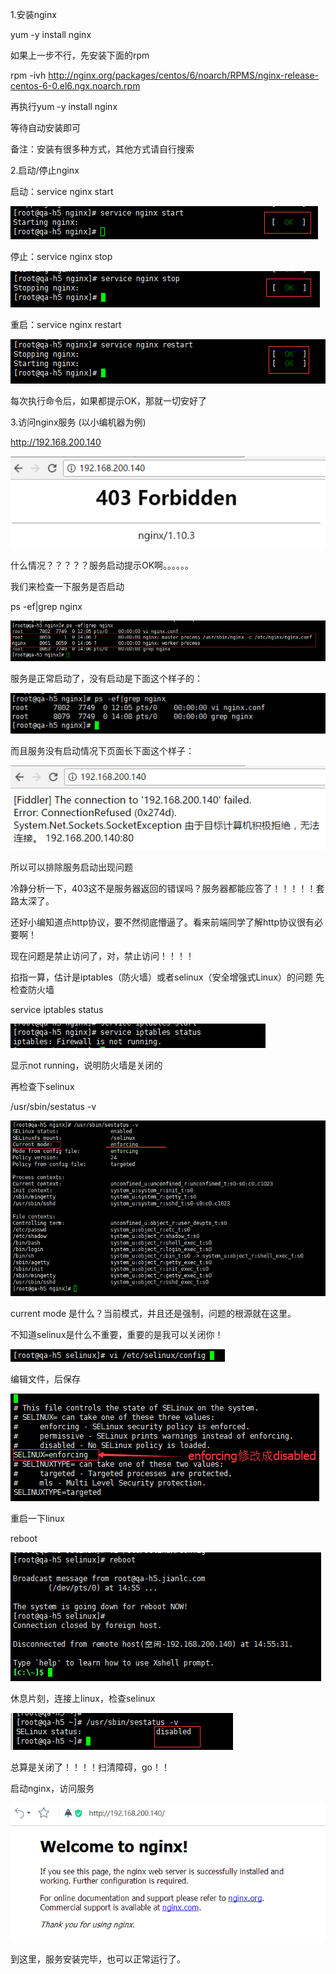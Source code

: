
1.安装nginx

yum -y install nginx

如果上一步不行，先安装下面的rpm

rpm -ivh http://nginx.org/packages/centos/6/noarch/RPMS/nginx-release-centos-6-0.el6.ngx.noarch.rpm

再执行yum -y install nginx

等待自动安装即可

备注：安装有很多种方式，其他方式请自行搜索

2.启动/停止nginx

启动：service nginx start

![image](https://github.com/INKGROUP/share/blob/master/resources/201705/images/clipboard1.png)

停止：service nginx stop

![image](https://github.com/INKGROUP/share/blob/master/resources/201705/images/clipboard2.png)

重启：service nginx restart

![image](https://github.com/INKGROUP/share/blob/master/resources/201705/images/clipboard3.png)

每次执行命令后，如果都提示OK，那就一切安好了

3.访问nginx服务
(以小编机器为例)

http://192.168.200.140 

![image](https://github.com/INKGROUP/share/blob/master/resources/201705/images/clipboard4.png)

什么情况？？？？？服务启动提示OK啊。。。。。。

我们来检查一下服务是否启动

ps -ef|grep nginx

![image](https://github.com/INKGROUP/share/blob/master/resources/201705/images/clipboard5.png)

服务是正常启动了，没有启动是下面这个样子的：

![image](https://github.com/INKGROUP/share/blob/master/resources/201705/images/clipboard6.png)

而且服务没有启动情况下页面长下面这个样子：

![image](https://github.com/INKGROUP/share/blob/master/resources/201705/images/clipboard7.png)

所以可以排除服务启动出现问题

冷静分析一下，403这不是服务器返回的错误吗？服务器都能应答了！！！！！套路太深了。

还好小编知道点http协议，要不然彻底懵逼了。看来前端同学了解http协议很有必要啊！

现在问题是禁止访问了，对，禁止访问！！！！

掐指一算，估计是iptables（防火墙）或者selinux（安全增强式Linux）的问题
先检查防火墙

service iptables status

![image](https://github.com/INKGROUP/share/blob/master/resources/201705/images/clipboard8.png)

显示not running，说明防火墙是关闭的

再检查下selinux

/usr/sbin/sestatus -v

![image](https://github.com/INKGROUP/share/blob/master/resources/201705/images/clipboard9.png)

current mode 是什么？当前模式，并且还是强制，问题的根源就在这里。

不知道selinux是什么不重要，重要的是我可以关闭你！

![image](https://github.com/INKGROUP/share/blob/master/resources/201705/images/clipboard10.png)

编辑文件，后保存

![image](https://github.com/INKGROUP/share/blob/master/resources/201705/images/clipboard11.png)

重启一下linux

reboot

![image](https://github.com/INKGROUP/share/blob/master/resources/201705/images/clipboard12.png)

休息片刻，连接上linux，检查selinux

![image](https://github.com/INKGROUP/share/blob/master/resources/201705/images/clipboard13.png)

总算是关闭了！！！！扫清障碍，go！！

启动nginx，访问服务

![image](https://github.com/INKGROUP/share/blob/master/resources/201705/images/clipboard14.png)

到这里，服务安装完毕，也可以正常运行了。

